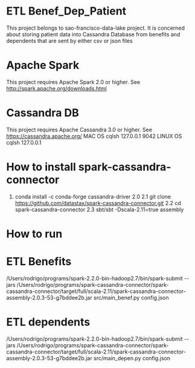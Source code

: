 # ETL Benef_Dep_Patient
This project belongs to sao-francisco-data-lake project. It is concerned about storing patient data into Cassandra Database from benefits and dependents that are sent by either csv or json files

# Apache Spark
This project requires Apache Spark 2.0 or higher. See http://spark.apache.org/downloads.html

# Cassandra DB
This project requires Apache Cassandra 3.0 or higher. See https://cassandra.apache.org/
MAC OS
cqlsh 127.0.0.1 9042
LINUX OS
cqlsh 127.0.0.1

# How to install spark-cassandra-connector
1. conda install -c conda-forge cassandra-driver
2.0
2.1 git clone https://github.com/datastax/spark-cassandra-connector.git
2.2 cd spark-cassandra-connector
2.3 sbt/sbt -Dscala-2.11=true assembly

# How to run
# ETL Benefits
 /Users/rodrigo/programs/spark-2.2.0-bin-hadoop2.7/bin/spark-submit --jars /Users/rodrigo/programs/spark-cassandra-connector/spark-cassandra-connector/target/full/scala-2.11/spark-cassandra-connector-assembly-2.0.3-53-g7bddee2b.jar src/main_benef.py config.json

# ETL dependents
/Users/rodrigo/programs/spark-2.2.0-bin-hadoop2.7/bin/spark-submit --jars /Users/rodrigo/programs/spark-cassandra-connector/spark-cassandra-connector/target/full/scala-2.11/spark-cassandra-connector-assembly-2.0.3-53-g7bddee2b.jar src/main_depen.py config.json
